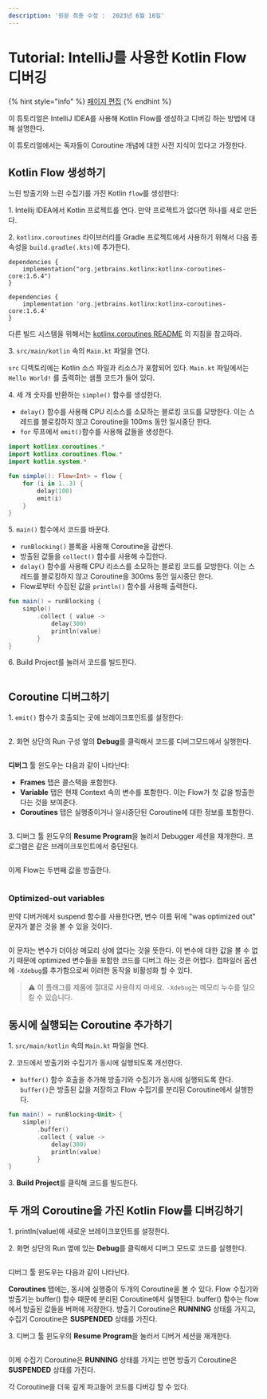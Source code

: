 ```yaml
---
description: '원문 최종 수정 :  2023년 6월 16일'
---
```


# Tutorial: IntelliJ를 사용한 Kotlin Flow 디버깅

{% hint style="info" %}
[페이지 편집](tutorial-intellij-kotlin-flow.md)
{% endhint %}

이 튜토리얼은 IntelliJ IDEA를 사용해 Kotlin Flow를 생성하고 디버깅 하는 방법에 대해 설명한다.

이 튜토리얼에서는 독자들이 Coroutine 개념에 대한 사전 지식이 있다고 가정한다.

## Kotlin Flow 생성하기

느린 방출기와 느린 수집기를 가진 Kotlin `flow`를 생성한다:

1\. Intellij IDEA에서 Kotlin 프로젝트를 연다. 만약 프로젝트가 없다면 하나를 새로 만든다.

2\. `kotlinx.coroutines` 라이브러리를 Gradle 프로젝트에서 사용하기 위해서 다음 종속성을 `build.gradle(.kts)`에 추가한다.

```
dependencies {
    implementation("org.jetbrains.kotlinx:kotlinx-coroutines-core:1.6.4")
}
```

```
dependencies {
    implementation 'org.jetbrains.kotlinx:kotlinx-coroutines-core:1.6.4'
}
```

다른 빌드 시스템을 위해서는 [kotlinx.coroutines README](https://github.com/Kotlin/kotlinx.coroutines#using-in-your-projects) 의 지침을 참고하라.

3\. `src/main/kotlin` 속의 `Main.kt` 파일을 연다.

&#x20; `src` 디렉토리에는 Kotlin 소스 파일과 리소스가 포함되어 있다. `Main.kt` 파일에서는 `Hello World!` 를 출력하는 샘플 코드가 들어 있다.

4\. 세 개 숫자를 반환하는 `simple()` 함수를 생성한다.

* `delay()` 함수를 사용해 CPU 리소스를 소모하는 블로킹 코드를 모방한다. 이는 스레드를 블로킹하지 않고 Coroutine을 100ms 동안 일시중단 한다.
* `for` 루프에서 `emit()`함수를 사용해 값들을 생성한다.

```kotlin
import kotlinx.coroutines.*
import kotlinx.coroutines.flow.*
import kotlin.system.*

fun simple(): Flow<Int> = flow {
    for (i in 1..3) {
        delay(100)
        emit(i)
    }
}
```

5\. `main()` 함수에서 코드를 바꾼다.

* `runBlocking()` 블록을 사용해 Coroutine을 감싼다.
* 방출된 값들을 `collect()` 함수를 사용해 수집한다.
* `delay()` 함수를 사용해 CPU 리소스를 소모하는 블로킹 코드를 모방한다. 이는 스레드를 블로킹하지 않고 Coroutine을 300ms 동안 일시중단 한다.
* Flow로부터 수집된 값을 `println()` 함수를 사용해 출력한다.

```kotlin
fun main() = runBlocking {
    simple()
        .collect { value ->
            delay(300)
            println(value)
        }
}
```

6\. Build Project를 눌러서 코드를 빌드한다.

<figure><img src="https://kotlinlang.org/docs/images/flow-build-project.png" alt=""><figcaption></figcaption></figure>

## Coroutine 디버그하기

1\. `emit()` 함수가 호출되는 곳에 브레이크포인트를 설정한다:

<figure><img src="https://kotlinlang.org/docs/images/flow-breakpoint.png" alt=""><figcaption></figcaption></figure>

2\. 화면 상단의 Run 구성 옆의 **Debug**를 클릭해서 코드를 디버그모드에서 실행한다.&#x20;

<figure><img src="https://kotlinlang.org/docs/images/flow-debug-project.png" alt=""><figcaption></figcaption></figure>

**디버그** 툴 윈도우는 다음과 같이 나타난다:

* **Frames** 탭은 콜스택을 포함한다.
* **Variable** 탭은 현재 Context 속의 변수를 포함한다. 이는 Flow가 첫 값을 방출한다는 것을 보여준다.
* **Coroutines** 탭은 실행중이거나 일시중단된 Coroutine에 대한 정보를 포함한다.&#x20;

<figure><img src="https://kotlinlang.org/docs/images/flow-debug-1.png" alt=""><figcaption></figcaption></figure>

3\. 디버그 툴 윈도우의 **Resume Program**을 눌러서 Debugger 세션을 재개한다. 프로그램은 같은 브레이크포인트에서 중단된다.

<figure><img src="https://kotlinlang.org/docs/images/flow-resume-debug.png" alt=""><figcaption></figcaption></figure>

이제 Flow는 두번째 값을 방출한다.

<figure><img src="https://kotlinlang.org/docs/images/flow-debug-2.png" alt=""><figcaption></figcaption></figure>

### Optimized-out variables

만약 디버거에서 suspend 함수를 사용한다면, 변수 이름 뒤에 "was optimized out" 문자가 붙은 것을 볼 수 있을 것이다.&#x20;

<figure><img src="https://kotlinlang.org/docs/images/variable-optimised-out.png" alt=""><figcaption></figcaption></figure>

이 문자는 변수가 더이상 메모리 상에 없다는 것을 뜻한다. 이 변수에 대한 값을 볼 수 없기 때문에 optimized 변수들을 포함한 코드를 디버그 하는 것은 어렵다. 컴파일러 옵션에 `-Xdebug`를 추가함으로써 이러한 동작을 비활성화 할 수 있다.

> ⚠ 이 플래그를 제품에 절대로 사용하지 마세요. `-Xdebug`는 메모리 누수를 일으킬 수 있습니다.





## 동시에 실행되는 Coroutine 추가하기

1\. `src/main/kotlin` 속의 `Main.kt` 파일을 연다.

2\. 코드에서 방출기와 수집기가 동시에 실행되도록 개선한다.

* `buffer()` 함수 호출을 추가해 방출기와 수집기가 동시에 실행되도록 한다. `buffer()`은 방출된 값을 저장하고 Flow 수집기를 분리된 Coroutine에서 실행한다.

```kotlin
fun main() = runBlocking<Unit> {
    simple()
        .buffer()
        .collect { value ->
            delay(300)
            println(value)
        }
}
```

3\. **Build Project**를 클릭해 코드를 빌드한다.



## 두 개의 Coroutine을 가진 Kotlin Flow를 디버깅하기

1\. println(value)에 새로운 브레이크포인트를 설정한다.

2\. 화면 상단의 Run 옆에 있는 **Debug**를 클릭해서 디버그 모드로 코드를 실행한다.

<figure><img src="https://kotlinlang.org/docs/images/flow-debug-3.png" alt=""><figcaption></figcaption></figure>

디버그 툴 윈도우는 다음과 같이 나타난다.

**Coroutines** 탭에는, 동시에 실행중이 두개의 Coroutine을 볼 수 있다. Flow 수집기와 방출기는 buffer() 함수 때문에 분리된 Coroutine에서 실행된다. buffer() 함수는 flow에서 방출된 값들을 버퍼에 저장한다. 방출기 Coroutine은 **RUNNING** 상태를 가지고, 수집기 Coroutine은 **SUSPENDED** 상태를 가진다.

3\. 디버그 툴 윈도우의 **Resume Program**을 눌러서 디버거 세션을 재개한다.

<figure><img src="https://kotlinlang.org/docs/images/flow-debug-4.png" alt=""><figcaption></figcaption></figure>

이제 수집기 Coroutine은 **RUNNING** 상태를 가지는 반면 방출기 Coroutine은 **SUSPENDED** 상태를 가진다.

각 Coroutine을 더욱 깊게 파고들어 코드를 디버깅 할 수 있다.
